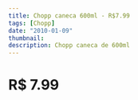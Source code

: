 ```yaml
---
title: Chopp caneca 600ml - R$7.99
tags: [Chopp]
date: "2010-01-09"
thumbnail: 
description: Chopp caneca de 600ml
---
```


# R$ 7.99
